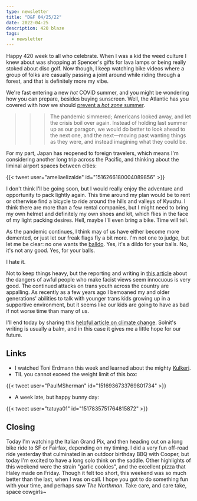```yaml
---
type: newsletter
title: "D&F 04/25/22"
date: 2022-04-25
description: 420 blaze
tags:
  - newsletter
---
```


Happy 420 week to all who celebrate. When I was a kid the weed culture I knew about was shopping at Spencer's gifts for lava lamps or being really stoked about disc golf. Now though, I keep watching bike videos where a group of folks are casually passing a joint around while riding through a forest, and that is definitely more my vibe. 

We're fast entering a new _hot_ COVID summer, and you might be wondering how you can prepare, besides buying sunscreen. Well, the Atlantic has you covered with how we should [prevent a _hot zone_ summer](https://www.theatlantic.com/health/archive/2022/04/covid-pandemic-free-summer/629568/).

>>> The pandemic simmered; Americans looked away, and let the crisis boil over again. Instead of holding last summer up as our paragon, we would do better to look ahead to the next one, and the next—moving past wanting things as they were, and instead imagining what they could be.

For my part, Japan has reopened to foreign travelers, which means I'm considering another long trip across the Pacific, and thinking about the liminal airport spaces between cities:

{{< tweet user="ameliaelizalde" id="1516266180004089856" >}}

I don't think I'll be going soon, but I would really enjoy the adventure and opportunity to pack lightly again. This time around my plan would be to rent or otherwise find a bicycle to ride around the hills and valleys of Kyushu. I think there are more than a few rental companies, but I might need to bring my own helmet and definitely my own shoes and kit, which flies in the face of my light packing desires. Hell, maybe I'll even bring a bike. Time will tell.

As the pandemic continues, I think may of us have either become more demented, or just let our freak flags fly a bit more. I'm not one to judge, but let me be clear: no one wants the [balldo](https://www.vice.com/en/article/m7vvm4/balldo-sex-toy-review). Yes, it's a dildo for your balls. No, it's not any good. Yes, for your balls.

I hate it.

Not to keep things heavy, but the reporting and writing in [this article](https://proteanmag.com/2022/04/22/singal-and-the-noise/) about the dangers of awful people who make facist views seem innocuous is very good. The continued attacks on trans youth across the country are appalling. As recently as a few years ago I bemoaned my and older generations' abilities to talk with younger trans kids growing up in a supportive environment, but it seems like our kids are going to have as bad if not worse time than many of us. 

I'll end today by sharing this [helpful article on climate change](https://www.theguardian.com/environment/2021/nov/18/ten-ways-confront-climate-crisis-without-losing-hope-rebecca-solnit-reconstruction-after-covid). Solnit's writing is usually a balm, and in this case it gives me a little hope for our future. 

## Links

- I watched Toni Erdmann this week and learned about the mighty [Kulkeri](https://en.wikipedia.org/wiki/Kukeri).
- TIL you cannot exceed the weight limit of this box:

{{< tweet user="PaulMSherman" id="1516936733769801734" >}}

- A week late, but happy bunny day:

{{< tweet user="tatuya01" id="1517835751764815872" >}}

## Closing

Today I'm watching the Italian Grand Pix, and then heading out on a long bike ride to SF or Fairfax, depending on my timing. I did a very fun off-road ride yesterday that culminated in an outdoor birthday BBQ with Cooper, but today I'm excited to have a long solo think on the saddle. Other highlights of this weekend were the strain "garlic cookies", and the excellent pizza that Haley made on Friday. Though it felt too short, this weekend was so much better than the last, when I was on call. I hope you got to do something fun with your time, and perhaps saw _The Northman_. Take care, and care take, space cowgirls~
